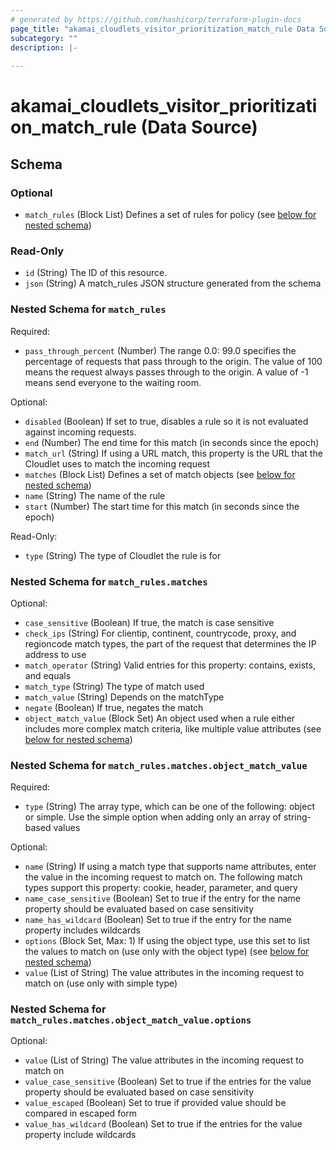 ```yaml
---
# generated by https://github.com/hashicorp/terraform-plugin-docs
page_title: "akamai_cloudlets_visitor_prioritization_match_rule Data Source - terraform-provider-akamai"
subcategory: ""
description: |-
  
---
```


# akamai_cloudlets_visitor_prioritization_match_rule (Data Source)





<!-- schema generated by tfplugindocs -->
## Schema

### Optional

- `match_rules` (Block List) Defines a set of rules for policy (see [below for nested schema](#nestedblock--match_rules))

### Read-Only

- `id` (String) The ID of this resource.
- `json` (String) A match_rules JSON structure generated from the schema

<a id="nestedblock--match_rules"></a>
### Nested Schema for `match_rules`

Required:

- `pass_through_percent` (Number) The range 0.0: 99.0 specifies the percentage of requests that pass through to the origin. The value of 100 means the request always passes through to the origin. A value of -1 means send everyone to the waiting room.

Optional:

- `disabled` (Boolean) If set to true, disables a rule so it is not evaluated against incoming requests.
- `end` (Number) The end time for this match (in seconds since the epoch)
- `match_url` (String) If using a URL match, this property is the URL that the Cloudlet uses to match the incoming request
- `matches` (Block List) Defines a set of match objects (see [below for nested schema](#nestedblock--match_rules--matches))
- `name` (String) The name of the rule
- `start` (Number) The start time for this match (in seconds since the epoch)

Read-Only:

- `type` (String) The type of Cloudlet the rule is for

<a id="nestedblock--match_rules--matches"></a>
### Nested Schema for `match_rules.matches`

Optional:

- `case_sensitive` (Boolean) If true, the match is case sensitive
- `check_ips` (String) For clientip, continent, countrycode, proxy, and regioncode match types, the part of the request that determines the IP address to use
- `match_operator` (String) Valid entries for this property: contains, exists, and equals
- `match_type` (String) The type of match used
- `match_value` (String) Depends on the matchType
- `negate` (Boolean) If true, negates the match
- `object_match_value` (Block Set) An object used when a rule either includes more complex match criteria, like multiple value attributes (see [below for nested schema](#nestedblock--match_rules--matches--object_match_value))

<a id="nestedblock--match_rules--matches--object_match_value"></a>
### Nested Schema for `match_rules.matches.object_match_value`

Required:

- `type` (String) The array type, which can be one of the following: object or simple. Use the simple option when adding only an array of string-based values

Optional:

- `name` (String) If using a match type that supports name attributes, enter the value in the incoming request to match on. The following match types support this property: cookie, header, parameter, and query
- `name_case_sensitive` (Boolean) Set to true if the entry for the name property should be evaluated based on case sensitivity
- `name_has_wildcard` (Boolean) Set to true if the entry for the name property includes wildcards
- `options` (Block Set, Max: 1) If using the object type, use this set to list the values to match on (use only with the object type) (see [below for nested schema](#nestedblock--match_rules--matches--object_match_value--options))
- `value` (List of String) The value attributes in the incoming request to match on (use only with simple type)

<a id="nestedblock--match_rules--matches--object_match_value--options"></a>
### Nested Schema for `match_rules.matches.object_match_value.options`

Optional:

- `value` (List of String) The value attributes in the incoming request to match on
- `value_case_sensitive` (Boolean) Set to true if the entries for the value property should be evaluated based on case sensitivity
- `value_escaped` (Boolean) Set to true if provided value should be compared in escaped form
- `value_has_wildcard` (Boolean) Set to true if the entries for the value property include wildcards
